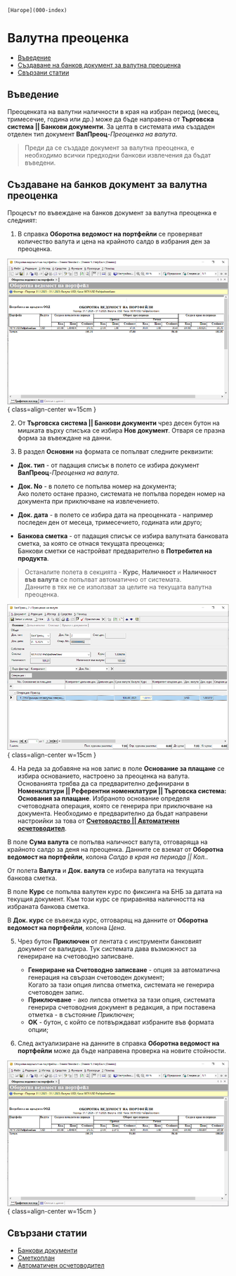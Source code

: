 ```{only} html
[Нагоре](000-index)
```

# **Валутна преоценка**

- [Въведение](#въведение)  
- [Създаване на банков документ за валутна преоценка](#създаване-на-банков-документ-за-валутна-преоценка)  
- [Свързани статии](#свързани-статии)  

## **Въведение**

Преоценката на валутни наличности в края на избран период (месец, тримесечие, година или др.) може да бъде направена от **Търговска система || Банкови документи**. За целта в системата има създаден отделен тип документ **ВалПреоц**-*Преоценка на валута*.  

> Преди да се създаде документ за валутна преоценка, е необходимо всички предходни банкови извлечения да бъдат въведени.  

## **Създаване на банков документ за валутна преоценка**

Процесът по въвеждане на банков документ за валутна преоценка е следният:

1) В справка **Оборотна ведомост на портфейли** се проверяват количество валута и цена на крайното салдо в избрания ден за преоценка.   

![](906-exchange-differences1.png){ class=align-center w=15cm }

2) От **Търговска система || Банкови документи** чрез десен бутон на мишката върху списъка се избира **Нов документ**. Отваря се празна форма за въвеждане на данни.  

3) В раздел **Основни** на формата се попълват следните реквизити:  

- **Док. тип** - от падащия списък в полето се избира документ **ВалПреоц**-*Преоценка на валута*.  

- **Док. No** - в полето се попълва номер на документа;  
Ако полето остане празно, системата не попълва пореден номер на документа при приключване на извлечението.  

- **Док. дата** - в полето се избира дата на преоценката - например последен ден от месеца, тримесечието, годината или друго;  

- **Банкова сметка** - от падащия списък се избира валутната банковата сметка, за която се отнася текущата преоценка;   
Банкови сметки се настройват предварително в **Потребител на продукта**.  

> Останалите полета в секцията - **Курс**, **Наличност** и **Наличност във валута** се попълват автоматично от системата.  
> Данните в тях не се използват за целите на текущата валутна преоценка.   

![](906-exchange-differences2.png){ class=align-center w=15cm }

4) На реда за добавяне на нов запис в поле **Основание за плащане** се избира основанието, настроено за преоценка на валута.  
Основанията трябва да са предварително дефинирани в **Номенклатури || Референтни номенклатури || Търговска система: Основания за плащане**. Избраното основание определя счетоводната операция, която се генерира при приключване на документа. Необходимо е предварително да бъдат направени настроийки за това от [**Счетоводство || Автоматичен осчетоводител**](https://docs.unicontsoft.com/guide/erp/001-ref/002-accounting/002-acc-wizard.html).  

В поле **Сума валута** се попълва наличност валута, отговаряща на крайното салдо за деня на преоценка. Данните се вземат от **Оборотна ведомост на портфейли**, колона *Салдо в края на периода || Кол.*.  

От полета **Валута** и **Док. валута** се избира валутата на текущата банкова сметка.    

В поле **Курс** се попълва валутен курс по фиксинга на БНБ за датата на текущия документ. Към този курс се приравнява наличността на избраната банкова сметка.    

В **Док. курс** се въвежда курс, отговарящ на данните от **Оборотна ведомост на портфейли**, колона *Цена*.  

5) Чрез бутон **Приключен** от лентата с инструменти банковият документ се валидира. Тук системата дава възможност за генериране на счетоводно записване.  
 
    - **Генериране на Счетоводно записване** - опция за автоматична генерация на свързан счетоводен документ;  
    Когато за тази опция липсва отметка, системата не генерира счетоводен запис.  
    - **Приключване** - ако липсва отметка за тази опция, системата генерира счетоводния документ в редакция, а при поставена отметка - в състояние *Приключен*;  
    - **OK** - бутон, с който се потвърждават избраните във формата опции;  

6) След актуализиране на данните в справка **Оборотна ведомост на портфейли** може да бъде направена проверка на новите стойности.  

![](906-exchange-differences3.png){ class=align-center w=15cm }

## **Свързани статии**  

- [Банкови документи](004-bank.md)  
- [Сметкоплан](../../../001-ref/002-accounting/001-chart-of-acc.md)  
- [Автоматичен осчетоводител](../../../001-ref/002-accounting/002-acc-wizard.md)